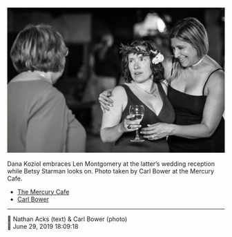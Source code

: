 ![Dana Koziol embraces Len Montgomery](assets/2019-06-29-set-3-the-reception-28.webp)

Dana Koziol embraces Len Montgomery at the latter’s wedding reception while Betsy Starman looks on. Photo taken by Carl Bower at the Mercury Cafe.

* [The Mercury Cafe](http://mercurycafe.com)
* [Carl Bower](https://carlbowerphotos.com)

- - - -

<span aria-hidden="true">👥</span> Nathan Acks (text) & Carl Bower (photo)  
<span aria-hidden="true">📅</span> June 29, 2019 18:09:18
